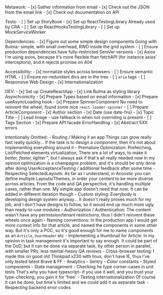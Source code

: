 Metawork:
    - [x] Gather information from email
    - [x] Check out the JSON from the email link
    - [x] Check out documentation on API

Tests:
    - [ ] Set up StoryBook
    - [x] Set up ReactTestingLibrary
        Already used by CRA
    - [ ] Set up ReactHooksTestingLibrary
    - [ ] Set up MockServiceWorker

Dependencies:
    - [x] Figure out some simple design components
        Going with Bulma- simple, with small overhead, RWD inside the grid system
    - [ ] Ensure production dependencies have fully-restricted SemVer versions
    - [x] Axios
        I'm using axios, because it's more flexible than fetchAPI (for instance axios' interceptors), and it rejects promise on 404

Accessibility:
    - [x] normalize styles across browsers
    - [ ] Ensure semantic HTML
    - [ ] Ensure no-redundant divs are in the tree
    - [ ] `aria` tags
    - [ ] Responsive Web Design
    - [x] Internationalization

DEV:
    - [x] Set up CreateReactApp
    - [x] Link Bulma as styling library
    Asynchronicity
        - [x] Prepare Types based on email information
        - [x] Prepare useAsyncLoading hook
        - [x] Prepare SpinnerComponent
            No need to reinvent the wheel, found some nice `react-loader-spinner`
    - [ ] Prepare ArticleComponent
        - [x] Author section
        - [x] Date (use date-fns)
        - [x] Topic Title
        - [ ] Lead Image
            - use fallback in when not overriding is present
        - [ ] Tags Section
    - [x] Prepare API facade
    ErrorHandling
        - [x] Abstract 5XX errors
        
Intentionally Omitted:
    - Routing / Making it an app
        Things can grow really fast really quickly...
        If the task is to design a _component_, then it's not about implementing everything around it
    - Premature Optimization:
        Prefetching, List/Fetched elements virtualization,
        There are a lot of ways, to make it _better, faster, lighter™_, but I always ask if that's all really needed _now_
        In my opinion optimization is a champagne problem, and it's should be only done after doing UserAcceptanceTesting / additional feedback after some time
    - Respecting SelectedLayouts:
        As far as I understand, in Acoustic you can define multiple Layouts/Themes, in order your content to be more diverse across articles.
        From the code and QA perspective, it's handling multiple cases, rather than one.
        My simple app doesn't need that _now_. It can be added in different iteration though
    - Custom styling:
        Everybody is developing design system anyway...
        It doesn't really proves much for my job, and I don't have designs to follow, so it would end up much more ugly than ready-to-use modules
    - Authorization / Authentication:
        The content wasn't have any permission/tenant restrictions, thus I didn't reinvent these wheels once again
    - Naming conventions:
        In the production app I would get more context info for that article, and named the components in some other way.
        But it's only a POC, so it's good enough for me to name components as an `Article`, `UserHeader` etc
    - Implementing a thumbnail for Article:
        In my opinion in task management it's important to say enough. It could be part of the DoD, but it can be done via separate task, by other person in parallel, with smaller PRs, less mental-heavy QA reviews
    - Cross-browser testing:
        I made this on good old Thinkpad x230 with linux, don't have IE, thus I've only tested latest Brave & FF
    - Analytics
    - Sentry
    - Color constants
    - Styled components
    - State management
    - Checking he type corner-cases in unit tests
        That's why you have typescript- if you use it well, and you trust your type-checking, you gain it for 'free'
    - Testing internationalization
        Of course it can be done, but time's limited and we could add it as separate task
    - Respecting backend error codes